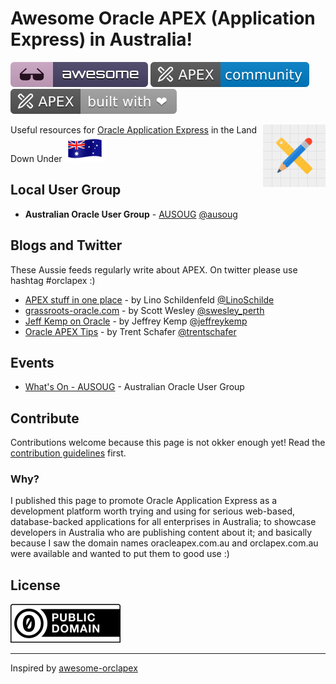 # Awesome Oracle APEX (Application Express) in Australia!

[![Awesome](image/awesome.svg)](https://github.com/sindresorhus/awesome) [![APEX Community](image/apex-community.svg)](https://github.com/Dani3lSun/apex-github-badges)
[![APEX Built with Love](image/apex-built-with-love.svg)](https://github.com/Dani3lSun/apex-github-badges)

[<img src="image/apex-logo.svg" align="right" width="100">](https://apex.oracle.com)

Useful resources for [Oracle Application Express](https://apex.oracle.com) in the Land Down Under ![Australia](image/australia-flag-waving-icon-64.png)

## Local User Group

- **Australian Oracle User Group** - [AUSOUG](https://ausoug.org.au) [@ausoug](https://twitter.com/ausoug)

## Blogs and Twitter

These Aussie feeds regularly write about APEX. On twitter please use hashtag #orclapex :)

- [APEX stuff in one place](https://lschilde.blogspot.com/) - by Lino Schildenfeld [@LinoSchilde](https://twitter.com/LinoSchilde)
- [grassroots-oracle.com](http://www.grassroots-oracle.com) - by Scott Wesley [@swesley_perth](https://twitter.com/swesley_perth)
- [Jeff Kemp on Oracle](https://jeffkemponoracle.com) - by Jeffrey Kemp [@jeffreykemp](https://twitter.com/jeffreykemp)
- [Oracle APEX Tips](https://apextips.blogspot.com) - by Trent Schafer [@trentschafer](https://twitter.com/trentschafer)

## Events

- [What's On - AUSOUG](https://www.ausoug.org.au/whats-on/) - Australian Oracle User Group

## Contribute

Contributions welcome because this page is not okker enough yet! Read the [contribution guidelines](CONTRIBUTING.md) first.

### Why?

I published this page to promote Oracle Application Express as a development platform worth trying and using for serious web-based, database-backed applications for all enterprises in Australia; to showcase developers in Australia who are publishing content about it; and basically because I saw the domain names oracleapex.com.au and orclapex.com.au were available and wanted to put them to good use :)

## License

![CC0](image/public-domain.svg)

---

Inspired by [awesome-orclapex](https://github.com/Dani3lSun/awesome-orclapex)

